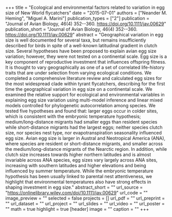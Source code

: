 +++
title = "Ecological and environmental factors related to variation in egg size of New World flycatchers"
date = "2015-07-01"
authors = ["Neander M. Heming", "Miguel A. Marini"]
publication_types = ["2"]
publication = "Journal of Avian Biology, 46(4) 352--360. https://doi.org/10.1111/jav.00629"
publication_short = "Journal of Avian Biology, 46(4) 352--360. https://doi.org/10.1111/jav.00629"
abstract = "Geographical variation in egg size is well documented for several taxa, but remains insufficiently described for birds in spite of a well-known latitudinal gradient in clutch size. Several hypotheses have been proposed to explain avian egg size variation; however, they were not tested on a continental scale. Egg size is a key component of reproductive investment that influences offspring fitness. It is thought to vary geographically as one of a set of correlated life-history traits that are under selection from varying ecological conditions. We completed a comprehensive literature review and calculated egg sizes for the most widespread clade within tyrant flycatchers, describing for the first time the geographical variation in egg size on a continental scale. We examined the relative support for ecological and environmental variables in explaining egg size variation using multi-model inference and linear mixed models controlled for phylogenetic autocorrelation among species. We tested five hypotheses and found that: larger eggs occur in colder sites, which is consistent with the embryonic temperature hypothesis; medium/long-distance migrants had smaller eggs than resident species while short-distance migrants had the largest eggs; neither species clutch size, nor species nest type, nor evapotranspiration seasonality influenced egg size. Avian egg size is larger in Austral and Neotropical America (ANA), where species are resident or short-distance migrants, and smaller across the medium/long-distance migrants of the Nearctic region. In addition, while clutch size increases towards higher northern latitudes and is almost invariable across ANA species, egg sizes vary largely across ANA sites, increasing with southern latitudes and higher elevations and being influenced by summer temperature. While the embryonic temperature hypothesis has been usually linked to parental nest attentiveness, we highlight that environmental temperatures also have strong effects in shaping investment in egg size."
abstract_short = ""
url_source = "https://onlinelibrary.wiley.com/doi/10.1111/jav.00629"
url_code = ""
image_preview = ""
selected = false
projects = []
url_pdf = ""
url_preprint = ""
url_dataset = ""
url_project = ""
url_slides = ""
url_video = ""
url_poster = ""
math = true
highlight = true
[header]
image = ""
caption = ""
+++

